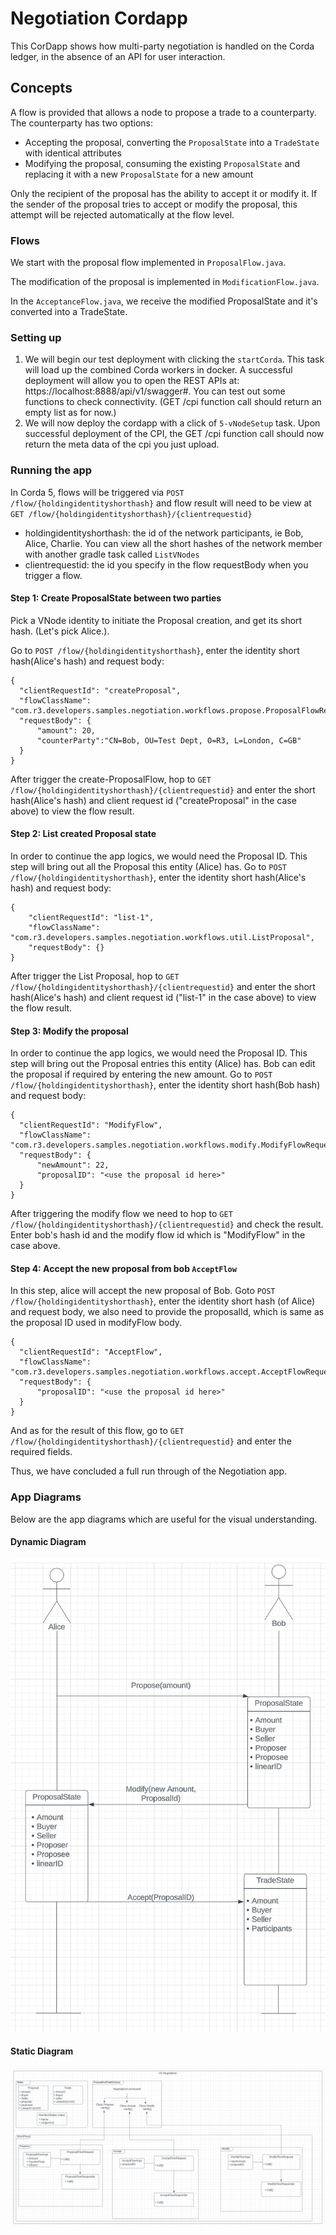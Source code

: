 # Negotiation Cordapp

This CorDapp shows how multi-party negotiation is handled on the Corda ledger, in the absence of an API for user
interaction.

## Concepts

A flow is provided that allows a node to propose a trade to a counterparty. The counterparty has two options:

* Accepting the proposal, converting the `ProposalState` into a `TradeState` with identical attributes
* Modifying the proposal, consuming the existing `ProposalState` and replacing it with a new `ProposalState` for a new
  amount

Only the recipient of the proposal has the ability to accept it or modify it. If the sender of the proposal tries to
accept or modify the proposal, this attempt will be rejected automatically at the flow level.

### Flows

We start with the proposal flow implemented in `ProposalFlow.java`.


The modification of the proposal is implemented in `ModificationFlow.java`.


In the `AcceptanceFlow.java`, we receive the modified ProposalState and it's converted into a TradeState.



### Setting up

1. We will begin our test deployment with clicking the `startCorda`. This task will load up the combined Corda workers in docker.
   A successful deployment will allow you to open the REST APIs at: https://localhost:8888/api/v1/swagger#. You can test out some
   functions to check connectivity. (GET /cpi function call should return an empty list as for now.)
2. We will now deploy the cordapp with a click of `5-vNodeSetup` task. Upon successful deployment of the CPI, the GET /cpi function call should now return the meta data of the cpi you just upload.



### Running the app

In Corda 5, flows will be triggered via `POST /flow/{holdingidentityshorthash}` and flow result will need to be view at `GET /flow/{holdingidentityshorthash}/{clientrequestid}`
* holdingidentityshorthash: the id of the network participants, ie Bob, Alice, Charlie. You can view all the short hashes of the network member with another gradle task called `ListVNodes`
* clientrequestid: the id you specify in the flow requestBody when you trigger a flow.

#### Step 1: Create ProposalState between two parties
Pick a VNode identity to initiate the Proposal creation, and get its short hash. (Let's pick Alice.).

Go to `POST /flow/{holdingidentityshorthash}`, enter the identity short hash(Alice's hash) and request body:
```
{
  "clientRequestId": "createProposal",
  "flowClassName": "com.r3.developers.samples.negotiation.workflows.propose.ProposalFlowRequest",
  "requestBody": {
      "amount": 20,
      "counterParty":"CN=Bob, OU=Test Dept, O=R3, L=London, C=GB"
  }
}
```
After trigger the create-ProposalFlow, hop to `GET /flow/{holdingidentityshorthash}/{clientrequestid}` and enter the short hash(Alice's hash) and client request id ("createProposal" in the case above) to view the flow result.


#### Step 2: List created Proposal state
In order to continue the app logics, we would need the Proposal ID. This step will bring out all the Proposal this entity (Alice) has.
Go to `POST /flow/{holdingidentityshorthash}`, enter the identity short hash(Alice's hash) and request body:
```
{
    "clientRequestId": "list-1",
    "flowClassName": "com.r3.developers.samples.negotiation.workflows.util.ListProposal",
    "requestBody": {}
}
```
After trigger the List Proposal, hop to `GET /flow/{holdingidentityshorthash}/{clientrequestid}` and enter the short hash(Alice's hash) and client request id ("list-1" in the case above) to view the flow result.


#### Step 3: Modify the proposal 
In order to continue the app logics, we would need the Proposal ID. This step will bring out the Proposal entries this entity (Alice) has. Bob can edit the proposal if required by entering the new amount. 
Go to `POST /flow/{holdingidentityshorthash}`, enter the identity short hash(Bob hash) and request body:
```
{
  "clientRequestId": "ModifyFlow",
  "flowClassName": "com.r3.developers.samples.negotiation.workflows.modify.ModifyFlowRequest",
  "requestBody": {
      "newAmount": 22,
      "proposalID": "<use the proposal id here>"
  }
}
```
After triggering the modify flow we need to hop to `GET /flow/{holdingidentityshorthash}/{clientrequestid}` and check the result. Enter bob's hash id and the modify flow id which is "ModifyFlow" in the case above.


#### Step 4: Accept the new proposal from bob  `AcceptFlow`
In this step, alice will accept the new proposal of Bob.
Goto `POST /flow/{holdingidentityshorthash}`, enter the identity short hash (of Alice) and request body, we also need to provide the proposalId, which is same as the proposal ID used in modifyFlow body. 
```
{
  "clientRequestId": "AcceptFlow",
  "flowClassName": "com.r3.developers.samples.negotiation.workflows.accept.AcceptFlowRequest",
  "requestBody": {
      "proposalID": "<use the proposal id here>"
  }
}
```
And as for the result of this flow, go to `GET /flow/{holdingidentityshorthash}/{clientrequestid}` and enter the required fields.

Thus, we have concluded a full run through of the Negotiation app.

### App Diagrams
Below are the app diagrams which are useful for the visual understanding.

#### Dynamic Diagram


![img_2.png](negotiation-cordapp-sequence-diagram.png)





#### Static Diagram

![img.png](negotiation-cordapp-design-diagram.png)





